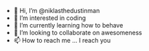- 👋 Hi, I’m @niklasthedustinman
- 👀 I’m interested in coding
- 🌱 I’m currently learning how to behave
- 💞️ I’m looking to collaborate on awesomeness
- 📫 How to reach me ... I reach you

<!---
niklasthedustinman/niklasthedustinman is a ✨ special ✨ repository because its `README.md` (this file) appears on your GitHub profile.
You can click the Preview link to take a look at your changes.
--->
